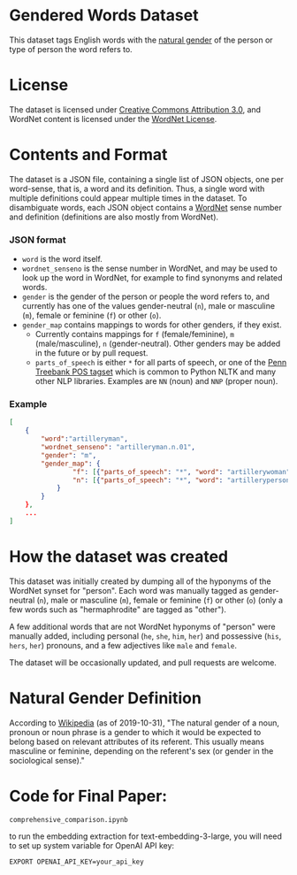 # Gendered Words Dataset

This dataset tags English words with the [natural gender](#natural-gender-definition) of the person or type of person the word refers to.

# License
The dataset is licensed under [Creative Commons Attribution 3.0](https://creativecommons.org/licenses/by/3.0/us/), and WordNet content is licensed under the [WordNet License](https://wordnet.princeton.edu/license-and-commercial-use).

# Contents and Format

The dataset is a JSON file, containing a single list of JSON objects, one per word-sense, that is, a word and its definition. Thus, a single word with multiple definitions could appear multiple times in the dataset. To disambiguate words, each JSON object contains a [WordNet](https://wordnet.princeton.edu/) sense number and definition (definitions are also mostly from WordNet).

### JSON format

* `word` is the word itself.
* `wordnet_senseno` is the sense number in WordNet, and may be used to look up the word in WordNet, for example to find synonyms and related words.
* `gender` is the gender of the person or people the word refers to, and currently has one of the values gender-neutral (`n`), male or masculine (`m`), female or feminine (`f`) or other (`o`).
* `gender_map` contains mappings to words for other genders, if they exist. 
	* Currently contains mappings for `f` (female/feminine), `m` (male/masculine), `n` (gender-neutral). Other genders may be added in the future or by pull request.
	* `parts_of_speech` is either `*` for all parts of speech, or one of the [Penn Treebank POS tagset](https://www.cis.uni-muenchen.de/~schmid/tools/TreeTagger/) which is common to Python NLTK and many other NLP libraries. Examples are `NN` (noun) and `NNP` (proper noun).

### Example
```json
[
	{
		"word":"artilleryman", 
		"wordnet_senseno": "artilleryman.n.01", 
		"gender": "m", 
		"gender_map": {
				"f": [{"parts_of_speech": "*", "word": "artillerywoman"}],
				"n": [{"parts_of_speech": "*", "word": "artilleryperson"}]
			}
		}
	},
	...
]
```

# How the dataset was created

This dataset was initially created by dumping all of the hyponyms of the WordNet synset for "person". Each word was manually tagged as gender-neutral (`n`), male or masculine (`m`), female or feminine (`f`) or other (`o`) (only a few words such as "hermaphrodite" are tagged as "other").

A few additional words that are not WordNet hyponyms of "person" were manually added, including personal (`he`, `she`, `him`, `her`) and possessive (`his`, `hers`, `her`) pronouns, and a few adjectives like `male` and `female`.

The dataset will be occasionally updated, and pull requests are welcome.

# Natural Gender Definition

According to [Wikipedia](https://en.wikipedia.org/wiki/Grammatical_gender#Grammatical_vs._natural_gender) (as of 2019-10-31), "The natural gender of a noun, pronoun or noun phrase is a gender to which it would be expected to belong based on relevant attributes of its referent. This usually means masculine or feminine, depending on the referent's sex (or gender in the sociological sense)." 


# Code for Final Paper: 
```
comprehensive_comparison.ipynb
```

to run the embedding extraction for text-embedding-3-large, you will need to set up system variable for OpenAI API key:
```
EXPORT OPENAI_API_KEY=your_api_key
```